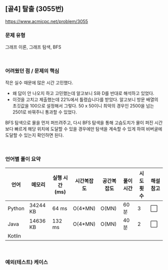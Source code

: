 ## [골4] 탈출 (3055번)

https://www.acmicpc.net/problem/3055

### 문제 유형

그래프 이론, 그래프 탐색, BFS

<br>

### 어려웠던 점 / 문제의 핵심

작은 실수 때문에 많은 시간 고민했다.

- 왜 답이 안 나오지 하고 고민했는데 알고보니 S와 D를 반대로 해석하고 있었다.
- 이것을 고치고 제출했는데 22%에서 틀렸습니다를 받았다. 알고보니 방문 배열의 초깃값을 100으로 설정해서 그렇다. 50 x 50이니 최악의 경우인 2500을 넘는 2501로 바꿔주니 통과할 수 있었다.

BFS 탐색으로 물을 먼저 퍼뜨려주고, 다시 BFS 탐색을 통해 고슴도치가 물이 퍼진 시간보다 빠르게 해당 위치에 도달할 수 있을 경우에만 탐색을 계속할 수 있게 하여 비버굴에 도달할 수 있는지 확인하면 된다.

<br>

### 언어별 풀이 요약

| 언어   | 메모리   | 실행 시간(ms) | 시간복잡도 | 공간복잡도 | 풀이 시간 | 시도 횟수 | 해설 참고            |
| ------ | -------- | ------------- | ---------- | ---------- | --------- | --------- | -------------------- |
| Python | 34244 KB | 64 ms         | O(4*MN)    | O(MN)      | 60분      | 3         | :white_large_square: |
| Java   | 14636 KB | 132 ms        | O(4*MN)    | O(MN)      | 40분      | 2         | :white_large_square: |
| Kotlin |          |               |            |            |           |           |                      |

<br>

### 예외(테스트) 케이스

```
```

